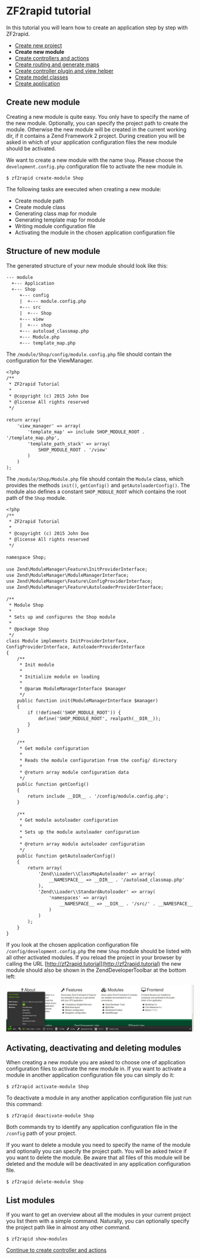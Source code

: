 # ZF2rapid tutorial

In this tutorial you will learn how to create an application step by step with
ZF2rapid.

 * [Create new project](tutorial-create-project.md)
 * **Create new module**
 * [Create controllers and actions](tutorial-create-controllers-actions.md)
 * [Create routing and generate maps](tutorial-create-routing-maps.md)
 * [Create controller plugin and view helper](tutorial-create-controller-plugin-view-helper.md)
 * [Create model classes](tutorial-crud-create-model.md)
 * [Create application](tutorial-crud-create-application.md)

## Create new module

Creating a new module is quite easy. You only have to specify the name of the 
new module. Optionally, you can specify the project path to create the module. 
Otherwise the new module will be created in the current working dir, if it 
contains a Zend Framework 2 project. During creation you will be asked in which 
of your application configuration files the new module should be activated. 

We want to create a new module with the name `Shop`. Please choose the 
`development.config.php` configuration file to activate the new module in.

    $ zf2rapid create-module Shop

The following tasks are executed when creating a new module:

 * Create module path
 * Create module class
 * Generating class map for module
 * Generating template map for module
 * Writing module configuration file
 * Activating the module in the chosen application configuration file

## Structure of new module

The generated structure of your new module should look like this:

    --- module
      +--- Application
      +--- Shop
         +--- config
         |  +--- module.config.php
         +--- src
         |  +--- Shop
         +--- view
         |  +--- shop
         +--- autoload_classmap.php
         +--- Module.php
         +--- template_map.php
         
The `/module/Shop/config/module.config.php` file should contain the 
configuration for the ViewManager. 

    <?php
    /**
     * ZF2rapid Tutorial
     *
     * @copyright (c) 2015 John Doe
     * @license All rights reserved
     */
    
    return array(
        'view_manager' => array(
            'template_map' => include SHOP_MODULE_ROOT . '/template_map.php',
            'template_path_stack' => array(
                SHOP_MODULE_ROOT . '/view'
            )
        )
    );

The `/module/Shop/Module.php` file should contain the `Module` class, 
which provides the methods `init()`, `getConfig()` and 
`getAutoloaderConfig()`. The module also defines a constant 
`SHOP_MODULE_ROOT` which contains the root path of the `Shop` module.

    <?php
    /**
     * ZF2rapid Tutorial
     *
     * @copyright (c) 2015 John Doe
     * @license All rights reserved
     */
    
    namespace Shop;
    
    use Zend\ModuleManager\Feature\InitProviderInterface;
    use Zend\ModuleManager\ModuleManagerInterface;
    use Zend\ModuleManager\Feature\ConfigProviderInterface;
    use Zend\ModuleManager\Feature\AutoloaderProviderInterface;
    
    /**
     * Module Shop
     *
     * Sets up and configures the Shop module
     *
     * @package Shop
     */
    class Module implements InitProviderInterface, ConfigProviderInterface, AutoloaderProviderInterface
    {
        /**
         * Init module
         *
         * Initialize module on loading
         *
         * @param ModuleManagerInterface $manager
         */
        public function init(ModuleManagerInterface $manager)
        {
            if (!defined('SHOP_MODULE_ROOT')) {
                define('SHOP_MODULE_ROOT', realpath(__DIR__));
            }
        }
    
        /**
         * Get module configuration
         *
         * Reads the module configuration from the config/ directory
         *
         * @return array module configuration data
         */
        public function getConfig()
        {
            return include __DIR__ . '/config/module.config.php';
        }
    
        /**
         * Get module autoloader configuration
         *
         * Sets up the module autoloader configuration
         *
         * @return array module autoloader configuration
         */
        public function getAutoloaderConfig()
        {
            return array(
                'Zend\\Loader\\ClassMapAutoloader' => array(
                    __NAMESPACE__ => __DIR__ . '/autoload_classmap.php'
                ),
                'Zend\\Loader\\StandardAutoloader' => array(
                    'namespaces' => array(
                        __NAMESPACE__ => __DIR__ . '/src/' . __NAMESPACE__
                    )
                )
            );
        }
    }

If you look at the chosen application configuration file 
`/config/development.config.php` the new `Shop` module should be listed with all 
other activated modules. If you reload the project in your browser by calling 
the URL [http://zf2rapid.tutorial](http://zf2rapid.tutorial) the new module 
should also be shown in the ZendDeveloperToolbar at the bottom left:
  
![Screen shot activated module](screen_activated_module.jpg)
  
## Activating, deactivating and deleting modules

When creating a new module you are asked to choose one of application 
configuration files to activate the new module in. If you want to activate a 
module in another application configuration file you can simply do it:

    $ zf2rapid activate-module Shop

To deactivate a module in any another application configuration file just run 
this command:

    $ zf2rapid deactivate-module Shop

Both commands try to identify any application configuration file in the 
`/config` path of your project. 

If you want to delete a module you need to specify the name of the module and 
optionally you can specify the project path. You will be asked twice if you 
want to delete the module. Be aware that all files of this module will be 
deleted and the module will be deactivated in any application configuration 
file.

    $ zf2rapid delete-module Shop

## List modules

If you want to get an overview about all the modules in your current project 
you list them with a simple command. Naturally, you can optionally specify the 
project path like in almost any other command.
 
    $ zf2rapid show-modules
 
[Continue to create controller and actions](tutorial-create-controllers-actions.md)
